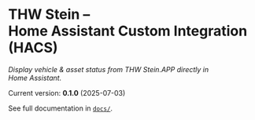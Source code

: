 # THW Stein – Home Assistant Custom Integration (HACS)

*Display vehicle & asset status from THW Stein.APP directly in Home Assistant.*

Current version: **0.1.0** (2025-07-03)

See full documentation in [`docs/`](https://github.com/Lexorius/HomeAssistant-THW-Stein.app-API).
